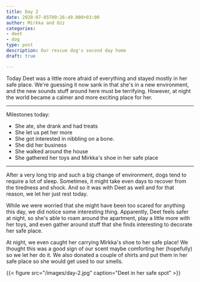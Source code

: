 ```yaml
---
title: Day 2
date: 2020-07-05T09:26:49.000+03:00
author: Mirkka and Ozz
categories:
- deet
- dog
type: post
description: Our rescue dog's second day home
draft: true

---
```

Today Deet was a little more afraid of everything and stayed mostly in her safe place. We're guessing it now sank in that she's in a new environment, and the new sounds stuff around here must be terrifying. However, at night the world became a calmer and more exciting place for her.

***

Milestones today:

* She ate, she drank and had treats
* She let us pet her more
* She got interested in nibbling on a bone.
* She did her business
* She walked around the house
* She gathered her toys and Mirkka's shoe in her safe place

***

After a very long trip and such a big change of environment, dogs tend to require a lot of sleep. Sometimes, it might take even days to recover from the tiredness and shock. And so it was with Deet as well and for that reason, we let her just rest today. 

While we were worried that she might have been too scared for anything this day, we did notice some interesting thing. Apparently, Deet feels safer at night, so she's able to roam around the apartment, play a little more with her toys, and even gather around stuff that she finds interesting to decorate her safe place.

At night, we even caught her carrying Mirkka's shoe to her safe place! We thought this was a good sign of our scent maybe comforting her (hopefully) so we let her do it. We also donated a couple of shirts and put them in her safe place so she would get used to our smells.

{{< figure src="/images/day-2.jpg" caption="Deet in her safe spot" >}}